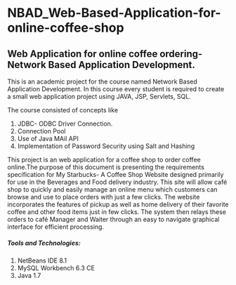 # NBAD_Web-Based-Application-for-online-coffee-shop
## Web Application for online coffee ordering- Network Based Application Development.

This is an academic project for the course named Network Based Application Development. 
In this course every student is required to create a small web application project using JAVA, JSP, Servlets, SQL.

The course consisted of concepts like
 1. JDBC- ODBC Driver Connection.
 2. Connection Pool
 3. Use of Java MAil API
 4. Implementation of Password Security using Salt and Hashing
 
This project is an web application for a coffee shop to order coffee online.The purpose of this document is presenting the 
requirements specification for My Starbucks- A Coffee Shop Website designed primarily for use in the Beverages and Food 
delivery industry. This site will allow café shop to quickly and easily manage an online menu which customers can browse and 
use to place orders with just a few clicks. The website incorporates the features of pickup as well as home delivery of their 
favorite coffee and other food items just in few clicks. The system then relays these orders to café Manager and Waiter through 
an easy to navigate graphical interface for efficient processing.


##### Tools and Technologies:
1. NetBeans IDE 8.1
2. MySQL Workbench 6.3 CE
3. Java 1.7
